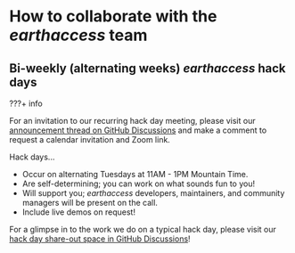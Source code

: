 # How to collaborate with the _earthaccess_ team

## Bi-weekly (alternating weeks) _earthaccess_ hack days

???+ info

  For an invitation to our recurring hack day meeting, please visit our
  [announcement thread on GitHub Discussions](https://github.com/nsidc/earthaccess/discussions/440#)
  and make a comment to request a calendar invitation and Zoom link.


Hack days...

* Occur on alternating Tuesdays at 11AM - 1PM Mountain Time.
* Are self-determining; you can work on what sounds fun to you!
* Will support you; _earthaccess_ developers, maintainers, and community managers will
  be present on the call.
* Include live demos on request!

For a glimpse in to the work we do on a typical hack day, please visit our
[hack day share-out space in GitHub Discussions](https://github.com/nsidc/earthaccess/discussions/categories/hack-days)!
